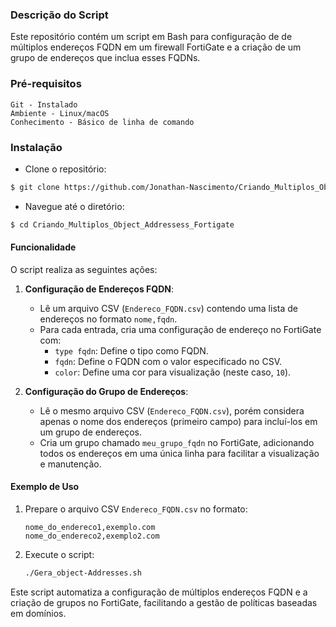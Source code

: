 ### Descrição do Script

Este repositório contém um script em Bash para configuração de de múltiplos endereços FQDN em um firewall FortiGate e a criação de um grupo de endereços que inclua esses FQDNs.


### Pré-requisitos 

    Git - Instalado
    Ambiente - Linux/macOS
    Conhecimento - Básico de linha de comando

### Instalação

* Clone o repositório:

``` bash    
$ git clone https://github.com/Jonathan-Nascimento/Criando_Multiplos_Object_Addressess_Fortigate.git
```

* Navegue até o diretório:

``` bash
$ cd Criando_Multiplos_Object_Addressess_Fortigate
``` 

#### Funcionalidade

O script realiza as seguintes ações:

1. **Configuração de Endereços FQDN**:
   - Lê um arquivo CSV (`Endereco_FQDN.csv`) contendo uma lista de endereços no formato `nome,fqdn`.
   - Para cada entrada, cria uma configuração de endereço no FortiGate com:
     - `type fqdn`: Define o tipo como FQDN.
     - `fqdn`: Define o FQDN com o valor especificado no CSV.
     - `color`: Define uma cor para visualização (neste caso, `10`).
  
2. **Configuração do Grupo de Endereços**:
   - Lê o mesmo arquivo CSV (`Endereco_FQDN.csv`), porém considera apenas o nome dos endereços (primeiro campo) para incluí-los em um grupo de endereços.
   - Cria um grupo chamado `meu_grupo_fqdn` no FortiGate, adicionando todos os endereços em uma única linha para facilitar a visualização e manutenção.
  
#### Exemplo de Uso

1. Prepare o arquivo CSV `Endereco_FQDN.csv` no formato:
   ```csv
   nome_do_endereco1,exemplo.com
   nome_do_endereco2,exemplo2.com
   ```
2. Execute o script:
   ```bash
   ./Gera_object-Addresses.sh
   ```

Este script automatiza a configuração de múltiplos endereços FQDN e a criação de grupos no FortiGate, facilitando a gestão de políticas baseadas em domínios.
